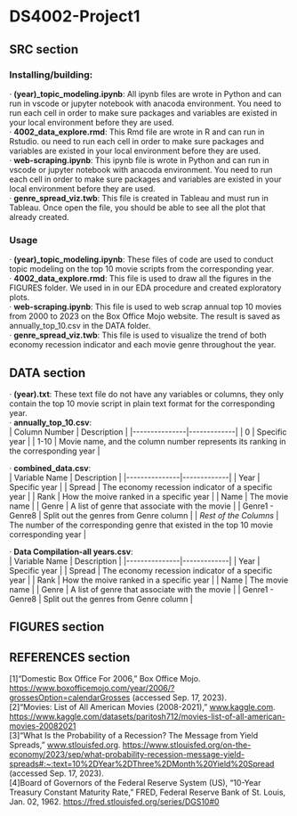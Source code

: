 # DS4002-Project1
## SRC section
### Installing/building:
· **(year)_topic_modeling.ipynb**: All ipynb files are wrote in Python and can run in vscode or jupyter notebook with anacoda environment. You need to run each cell in order to make sure packages and variables are existed in your local environment before they are used.  
· **4002_data_explore.rmd**: This Rmd file are wrote in R and can run in Rstudio. ou need to run each cell in order to make sure packages and variables are existed in your local environment before they are used.  
· **web-scraping.ipynb**: This ipynb file is wrote in Python and can run in vscode or jupyter notebook with anacoda environment. You need to run each cell in order to make sure packages and variables are existed in your local environment before they are used.  
· **genre_spread_viz.twb**: This file is created in Tableau and must run in Tableau. Once open the file, you should be able to see all the plot that already created.

### Usage
· **(year)_topic_modeling.ipynb**: These files of code are used to conduct topic modeling on the top 10 movie scripts from the corresponding year.  
· **4002_data_explore.rmd**: This file is used to draw all the figures in the FIGURES folder. We used in in our EDA procedure and created exploratory plots.  
· **web-scraping.ipynb**: This file is used to web scrap annual top 10 movies from 2000 to 2023 on the Box Office Mojo website. The result is saved as annually_top_10.csv in the DATA folder.  
· **genre_spread_viz.twb**: This file is used to visualize the trend of both economy recession indicator and each movie genre throughout the year.

## DATA section
· **(year).txt**: These text file do not have any variables or columns, they only contain the top 10 movie script in plain text format for the corresponding year.  
· **annually_top_10.csv**:  
| Column Number | Description |
|---------------|-------------|
|  0  |  Specific year  |
|  1-10  |  Movie name, and the column number represents its ranking in the corresponding year |  

· **combined_data.csv**:  
| Variable Name | Description |
|---------------|-------------|
| Year | Specific year |
| Spread | The economy recession indicator of a specific year |
| Rank | How the moive ranked in a specific year |
| Name | The movie name |
| Genre | A list of genre that associate with the movie |
| Genre1 - Genre8 | Split out the genres from Genre column |
| *Rest of the Columns* | The number of the corresponding genre that existed in the top 10 movie corresponding year |  

· **Data Compilation-all years.csv**:  
| Variable Name | Description |
|---------------|-------------|
| Year | Specific year |
| Spread | The economy recession indicator of a specific year |
| Rank | How the moive ranked in a specific year |
| Name | The movie name |
| Genre | A list of genre that associate with the movie |
| Genre1 - Genre8 | Split out the genres from Genre column |  



## FIGURES section

## REFERENCES section
[1]“Domestic Box Office For 2006,” Box Office Mojo. https://www.boxofficemojo.com/year/2006/?grossesOption=calendarGrosses (accessed Sep. 17, 2023).  
[2]“Movies: List of All American Movies (2008-2021),” www.kaggle.com. https://www.kaggle.com/datasets/paritosh712/movies-list-of-all-american-movies-20082021  
[3]“What Is the Probability of a Recession? The Message from Yield Spreads,” www.stlouisfed.org. https://www.stlouisfed.org/on-the-economy/2023/sep/what-probability-recession-message-yield-spreads#:~:text=10%2DYear%2DThree%2DMonth%20Yield%20Spread (accessed Sep. 17, 2023).  
[4]Board of Governors of the Federal Reserve System (US), “10-Year Treasury Constant Maturity Rate,” FRED, Federal Reserve Bank of St. Louis, Jan. 02, 1962. https://fred.stlouisfed.org/series/DGS10#0
